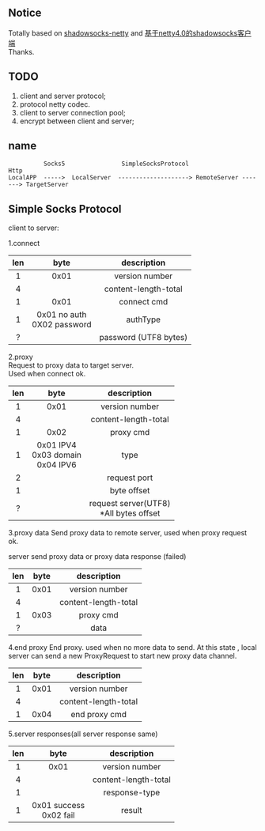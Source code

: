 ## Notice
Totally based on
[shadowsocks-netty](https://github.com/ksfzhaohui/shadowsocks-netty)
and
[基于netty4.0的shadowsocks客户端](http://my.oschina.net/OutOfMemory/blog/744475)  
Thanks.


## TODO  
1. client and server protocol;  
2. protocol netty codec. 
3. client to server connection pool;
4. encrypt between client and server;
 
## name



              Socks5                SimpleSocksProtocol                 Http
    LocalAPP  ----->  LocalServer  --------------------> RemoteServer -------> TargetServer
                                          

## Simple Socks Protocol   

client to server:  

 
1.connect

|len| byte|description|
|:----:|:---:|:-------:|
|  1| 0x01| version number |
|  4| |content-length-total |
|  1| 0x01| connect cmd |
|  1| 0x01 no auth<br> 0X02 password| authType|
|  ?|  |password (UTF8 bytes)   |


2.proxy   
Request to proxy data to target server.  
Used when connect ok.

|len| byte|description|
|:----:|:---:|:-------:|
|  1| 0x01| version number |
|  4|     |content-length-total |
|  1| 0x02| proxy cmd |
|  1| 0x01 IPV4 <br> 0x03 domain <br> 0x04 IPV6| type|
|  2|     |request port |
|  1|     | byte offset |
|  ?|     |request server(UTF8) <br>  *All bytes offset |


3.proxy data
Send proxy data to remote server, used when proxy request ok.

server send proxy data or proxy data response (failed)

|len| byte|description|
|:----:|:---:|:-------:|
|  1| 0x01| version number |
|  4| |content-length-total |
|  1| 0x03| proxy cmd |
|  ?|     | data|
 
 
 
4.end proxy
End proxy. used when no more data to send.
At this state , local server can send a new ProxyRequest to 
start new proxy data channel.

|len| byte|description|
|:----:|:---:|:-------:|
|  1| 0x01| version number |
|  4| |content-length-total |
|  1| 0x04| end proxy cmd |

5.server responses(all server response same)

|len| byte|description|
|:----:|:---:|:-------:|
|  1| 0x01| version number |
|  4| |content-length-total |
|1 | | response-type|
|  1| 0x01 success<br> 0x02 fail| result|
 